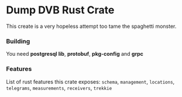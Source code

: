 # Dump DVB Rust Crate

This create is a very hopeless attempt too tame the spaghetti monster. 


### Building

You need **postgresql lib**, **protobuf**, **pkg-config** and **grpc**

### Features 

List of rust features this crate exposes: `schema`, `management`, `locations`, `telegrams`, `measurements`, `receivers`, `trekkie`


